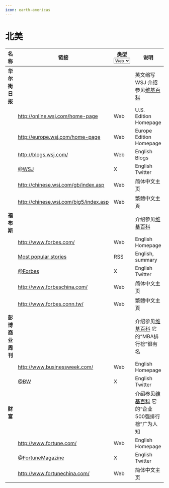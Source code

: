 ```yaml
---
icon: earth-americas
---
```


# 北美

<table><thead><tr><th width="146">名称</th><th width="324">链接</th><th width="98">类型<select><option value="UAvUvqDStp2t" label="Web" color="blue"></option><option value="JdSl4JCDdYUw" label="RSS" color="blue"></option><option value="HI7RzuSmJAVQ" label="X" color="blue"></option><option value="I7CYsOshaNbk" label="WAP" color="blue"></option><option value="DErNstkNsiBm" label="G+" color="blue"></option></select></th><th>说明</th></tr></thead><tbody><tr><td><strong>华尔街日报</strong></td><td> </td><td></td><td>英文缩写WSJ 介绍参见<a href="https://zh.wikipedia.org/wiki/%E5%8D%8E%E5%B0%94%E8%A1%97%E6%97%A5%E6%8A%A5">维基百科</a></td></tr><tr><td> </td><td><a href="http://online.wsj.com/home-page">http://online.wsj.com/home-page</a></td><td><span data-option="UAvUvqDStp2t">Web</span></td><td>U.S. Edition Homepage</td></tr><tr><td> </td><td><a href="http://europe.wsj.com/home-page">http://europe.wsj.com/home-page</a></td><td><span data-option="UAvUvqDStp2t">Web</span></td><td>Europe Edition Homepage</td></tr><tr><td> </td><td><a href="http://blogs.wsj.com/">http://blogs.wsj.com/</a></td><td><span data-option="UAvUvqDStp2t">Web</span></td><td>English Blogs</td></tr><tr><td> </td><td><a href="https://twitter.com/WSJ">@WSJ</a></td><td><span data-option="HI7RzuSmJAVQ">X</span></td><td>English Twitter</td></tr><tr><td> </td><td><a href="http://chinese.wsj.com/gb/index.asp">http://chinese.wsj.com/gb/index.asp</a></td><td><span data-option="UAvUvqDStp2t">Web</span></td><td>简体中文主页</td></tr><tr><td> </td><td><a href="http://chinese.wsj.com/big5/index.asp">http://chinese.wsj.com/big5/index.asp</a></td><td><span data-option="UAvUvqDStp2t">Web</span></td><td>繁體中文主頁</td></tr><tr><td><strong>福布斯</strong></td><td> </td><td></td><td>介绍参见<a href="https://zh.wikipedia.org/wiki/%E7%A6%8F%E5%B8%83%E6%96%AF">维基百科</a></td></tr><tr><td> </td><td><a href="http://www.forbes.com/">http://www.forbes.com/</a></td><td><span data-option="UAvUvqDStp2t">Web</span></td><td>English Homepage</td></tr><tr><td> </td><td><a href="http://www.forbes.com/fast/feed">Most popular stories</a></td><td><span data-option="JdSl4JCDdYUw">RSS</span></td><td>English, summary</td></tr><tr><td> </td><td><a href="https://twitter.com/forbes">@Forbes</a></td><td><span data-option="HI7RzuSmJAVQ">X</span></td><td>English Twitter</td></tr><tr><td> </td><td><a href="http://www.forbeschina.com/">http://www.forbeschina.com/</a></td><td><span data-option="UAvUvqDStp2t">Web</span></td><td>简体中文主页</td></tr><tr><td> </td><td><a href="http://www.forbes.conn.tw/">http://www.forbes.conn.tw/</a></td><td><span data-option="UAvUvqDStp2t">Web</span></td><td>繁體中文主頁</td></tr><tr><td><strong>彭博商业周刊</strong></td><td> </td><td></td><td>介绍参见<a href="https://zh.wikipedia.org/wiki/%E5%BD%AD%E5%8D%9A%E5%95%86%E4%B8%9A%E5%91%A8%E5%88%8A">维基百科</a> 它的“MBA排行榜”很有名</td></tr><tr><td> </td><td><a href="http://www.businessweek.com/">http://www.businessweek.com/</a></td><td><span data-option="UAvUvqDStp2t">Web</span></td><td>English Homepage</td></tr><tr><td> </td><td><a href="https://twitter.com/BW">@BW</a></td><td><span data-option="HI7RzuSmJAVQ">X</span></td><td>English Twitter</td></tr><tr><td><strong>财富</strong></td><td> </td><td></td><td>介绍参见<a href="https://zh.wikipedia.org/wiki/%E8%B2%A1%E5%AF%8C_(%E9%9B%9C%E8%AA%8C)">维基百科</a> 它的“企业500强排行榜”广为人知</td></tr><tr><td> </td><td><a href="http://www.fortune.com/">http://www.fortune.com/</a></td><td><span data-option="UAvUvqDStp2t">Web</span></td><td>English Homepage</td></tr><tr><td> </td><td><a href="https://twitter.com/fortunemagazine">@FortuneMagazine</a></td><td><span data-option="HI7RzuSmJAVQ">X</span></td><td>English Twitter</td></tr><tr><td> </td><td><a href="http://www.fortunechina.com/">http://www.fortunechina.com/</a></td><td><span data-option="UAvUvqDStp2t">Web</span></td><td>简体中文主页</td></tr></tbody></table>
